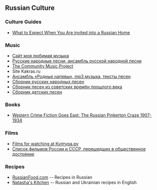 ## Russian Culture

### Culture Guides
* [What to Expect When You Are invited into a Russian Home](https://amarestaenruso.wordpress.com/2015/05/27/what-to-expect-when-you-are-invited-into-a-russian-home/)


### Music
* [Сайт моя любимая музыка](http://music70-80.narod.ru/)
* [Русские народные песни, ансамбль русской народной песни](http://russkiepesenki.ru)
* [The Community Music Project](http://communitymusicproject.org)
* Site Kakras.ru
 * [Ансамбль «Родные напевы», mp3 музыка, тексты песен](http://kakras.ru/mp3/)
 * [Сборник русских народных песен](http://pesni.kakras.ru/)
 * [Сборник песен из советских времён прошлого века](http://pesni.kakras.ru/lad_3.html)
 * [Сборник детских песен](http://pesni.kakras.ru/lad_4.html)

### Books
* [Western Crime Fiction Goes East: The Russian Pinkerton Craze 1907-1934](https://books.google.com/books?id=9LgCD-ZRAJkC)

### Films
* [Films for watching at Култура.ру](https://www.culture.ru/watch)
* [Список фильмов России и СССР, перешедших в общественное достояние](https://dic.academic.ru/dic.nsf/ruwiki/214911)

### Recipes
* [RussianFood.com](https://www.russianfood.com) -- Recipes in Russian
* [Natasha's Kitchen](https://natashaskitchen.com) -- Russian and Ukrainian recipes in English


